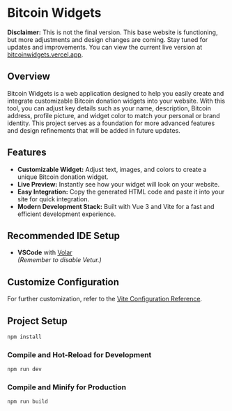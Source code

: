 # Bitcoin Widgets

**Disclaimer:** This is not the final version. This base website is functioning, but more adjustments and design changes are coming. Stay tuned for updates and improvements. You can view the current live version at <a href="https://bitcoinwidgets.vercel.app/" target="_blank" rel="noopener noreferrer">bitcoinwidgets.vercel.app</a>.

## Overview

Bitcoin Widgets is a web application designed to help you easily create and integrate customizable Bitcoin donation widgets into your website. With this tool, you can adjust key details such as your name, description, Bitcoin address, profile picture, and widget color to match your personal or brand identity. This project serves as a foundation for more advanced features and design refinements that will be added in future updates.

## Features

- **Customizable Widget:** Adjust text, images, and colors to create a unique Bitcoin donation widget.
- **Live Preview:** Instantly see how your widget will look on your website.
- **Easy Integration:** Copy the generated HTML code and paste it into your site for quick integration.
- **Modern Development Stack:** Built with Vue 3 and Vite for a fast and efficient development experience.

## Recommended IDE Setup

- **VSCode** with [Volar](https://marketplace.visualstudio.com/items?itemName=Vue.volar)  
  *(Remember to disable Vetur.)*

## Customize Configuration

For further customization, refer to the [Vite Configuration Reference](https://vitejs.dev/config/).

## Project Setup

```sh
npm install
```

### Compile and Hot-Reload for Development

```sh
npm run dev
```

### Compile and Minify for Production

```sh
npm run build
```
